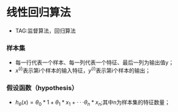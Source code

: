 # 线性回归算法
- TAG:监督算法，回归算法
### 样本集
- 每一行代表一个样本、每一列代表一个特征、最后一列为输出值y；
- $x^{(i)}$表示第i个样本的输入特征，$y^{(i)}$表示第i个样本的输出；
### 假设函数（hypothesis）
- $h_θ(x)=θ_0*1+θ_1*x_1+···θ_n*x_n$;其中n为样本集的特征数量；
